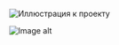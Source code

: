 ![Иллюстрация к проекту](https://github.com/jon/coolproject/raw/master/image/image.png)

![Image alt](https://github.com/{Russ.zh}/{Angular}/raw/{master}/{https://upload.wikimedia.org/wikipedia/commons/thumb/c/cf/Angular_full_color_logo.svg/1200px-Angular_full_color_logo.svg.png}/svg.png)
